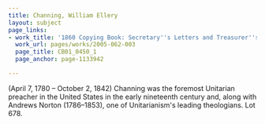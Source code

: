 ```yaml
---
title: Channing, William Ellery
layout: subject
page_links:
- work_title: '1860 Copying Book: Secretary''s Letters and Treasurer''s Letters, 2005.062.003  '
  work_url: pages/works/2005-062-003
  page_title: CB01_0450_1
  page_anchor: page-1133942

---
```

<p>(April 7, 1780 – October 2, 1842) Channing was the foremost Unitarian preacher in the United States in the early nineteenth century and, along with Andrews Norton (1786–1853), one of Unitarianism's leading theologians. Lot 678.</p>